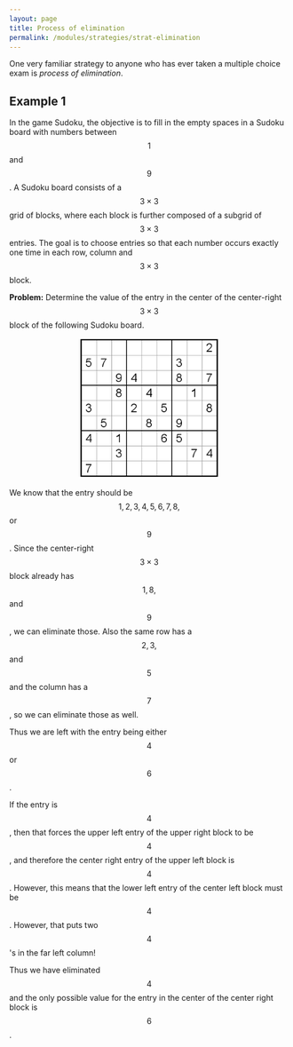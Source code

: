 ```yaml
---
layout: page
title: Process of elimination
permalink: /modules/strategies/strat-elimination
---
```


One very familiar strategy to anyone who has ever taken a multiple choice exam is *process of elimination*.

## Example 1 
In the game Sudoku, the objective is to fill in the empty spaces in a Sudoku board with numbers between $$1$$ and $$9$$.
A Sudoku board consists of a $$3\times 3$$ grid of blocks, where each block is further composed of a subgrid of $$3\times 3$$ entries.
The goal is to choose entries so that each number occurs exactly one time in each row, column and $$3\times 3$$ block.


**Problem:**
Determine the value of the entry in the center of the center-right $$3\times 3$$ block of the following Sudoku board.

<p align="center"><img src="fig/sudoku.gif" width="50%"/></p>

We know that the entry should be $$1,2,3,4,5,6,7,8,$$ or $$9$$.
Since the center-right $$3\times 3$$ block already has $$1,8,$$ and $$9$$, we can eliminate those.
Also the same row has a $$2,3,$$ and $$5$$ and the column has a $$7$$, so we can eliminate those as well.

Thus we are left with the entry being either $$4$$ or $$6$$.

If the entry is $$4$$, then that forces the upper left entry of the upper right block to be $$4$$, and therefore the center right entry of the upper left block is $$4$$.
However, this means that the lower left entry of the center left block must be $$4$$.  However, that puts two $$4$$'s in the far left column!

Thus we have eliminated $$4$$ and the only possible value for the entry in the center of the center right block is $$6$$.


